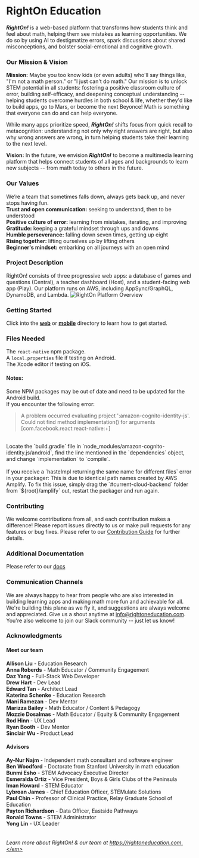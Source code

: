 # RightOn Education

<strong><i>RightOn!</i></strong> is a web-based platform that transforms how students think and feel about math, helping them see mistakes as learning opportunities. We do so by using AI to destigmatize errors, spark discussions about shared misconceptions, and bolster social-emotional and cognitive growth. 

### Our Mission & Vision
<strong>Mission:</strong> Maybe you too know kids (or even adults) who'll say things like, "I'm not a math person." or "I just can't do math." Our mission is to unlock STEM potential in all students: fostering a positive classroom culture of error, building self-efficacy, and deepening conceptual understanding -- helping students overcome hurdles in both school & life, whether they'd like to build apps, go to Mars, or become the next Beyonce! Math is something that everyone can do and can help everyone.

While many apps prioritize speed, <strong><i>RightOn!</i></strong> shifts focus from quick recall to metacognition: understanding not only why right answers are right, but also why wrong answers are wrong, in turn helping students take their learning to the next level.

<strong>Vision:</strong> In the future, we envision <strong><i>RightOn!</i></strong> to become a multimedia learning platform that  helps connect students of all ages and backgrounds to learn new subjects -- from math today to others in the future. 

### Our Values
We’re a team that sometimes falls down, always gets back up, and never stops having fun.<br>
<strong>Trust and open communication:</strong> seeking to understand, then to be understood<br>
<strong>Positive culture of error:</strong> learning from mistakes, iterating, and improving<br>
<strong>Gratitude:</strong> keeping a grateful mindset through ups and downs<br>
<strong>Humble perseverance:</strong> falling down seven times, getting up eight<br>
<strong>Rising together:</strong> lifting ourselves up by lifting others<br>
<strong>Beginner's mindset:</strong> embarking on all journeys with an open mind<br>

### Project Description
RightOn! consists of three progressive web apps: a database of games and questions (Central), a teacher dashboard (Host), and a student-facing web app (Play). Our platform runs on AWS, including AppSync/GraphQL, DynamoDB, and Lambda.
![RightOn Platform Overview](https://github.com/user-attachments/assets/8bac9e7c-6f0c-4bfe-adda-74c7fb3c16c6)

### Getting Started

Click into the <a href="https://github.com/rightoneducation/righton-app/tree/dev/web">**web**</a> or <a href="https://github.com/rightoneducation/righton-app/tree/dev/mobile">**mobile**</a> directory to learn how to get started. 

### Files Needed

The `react-native` npm package.
<br>
A `local.properties` file if testing on Android.
<br>
The Xcode editor if testing on iOS.
<br>

#### Notes:
Some NPM packages may be out of date and need to be updated for the Android build.
<br>
If you encounter the following error:
<br>
> A problem occurred evaluating project ':amazon-cognito-identity-js'.
> Could not find method implementation() for arguments [com.facebook.react:react-native:+]
<br>
Locate the `build.gradle` file in `node_modules/amazon-cognito-identity.js/android`, find the line mentioned in the `dependencies` object, and change `implementation` to `compile`.
<br>
<br>
If you receive a `hasteImpl returning the same name for different files` error in your packager: This is due to identical path names created by AWS Amplify. To fix this issue, simply drag the `#current-cloud-backend` folder from `${root}/amplify` out, restart the packager and run again.

### Contributing

We welcome contributions from all, and each contribution makes a difference! Please report issues directly to us or make pull requests for any features or bug fixes. Please refer to our [Contribution Guide](https://github.com/righton-dev/righton-app/tree/master/CONTRIBUTING.md) for further details.

### Additional Documentation

Please refer to our [docs](https://github.com/righton-dev/righton-app/tree/master/docs)

### Communication Channels

We are always happy to hear from people who are also interested in building learning apps and making math more fun and achievable for all. We're building this plane as we fly it, and suggestions are always welcome and appreciated. Give us a shout anytime at info@rightoneducation.com. You're also welcome to join our Slack community -- just let us know!

### Acknowledgments

#### Meet our team
<strong>Allison Liu</strong> - Education Research<br>
<strong>Anna Roberds</strong> - Math Educator / Community Engagement<br>
<strong>Daz Yang</strong> - Full-Stack Web Developer<br>
<strong>Drew Hart</strong> - Dev Lead<br>
<strong>Edward Tan</strong> - Architect Lead<br>
<strong>Katerina Schenke</strong> - Education Research<br>
<strong>Mani Ramezan</strong> - Dev Mentor<br>
<strong>Marizza Bailey</strong> - Math Educator / Content & Pedagogy<br>
<strong>Mozzie Dosalmas</strong> - Math Educator / Equity & Community Engagement<br>
<strong>Rod Hinn </strong> - UX Lead<br>
<strong>Ryan Booth</strong> - Dev Mentor<br>
<strong>Sinclair Wu </strong> - Product Lead<br>

#### Advisors
<strong>Ay-Nur Najm</strong> - Independent math consultant and software engineer<br>
<strong>Ben Woodford</strong> - Doctorate from Stanford University in math education<br>
<strong>Bunmi Esho</strong> - STEM Advocacy Executive Director<br>
<strong>Esmeralda Ortiz</strong> - Vice President, Boys & Girls Clubs of the Peninsula<br>
<strong>Iman Howard</strong> - STEM Educator<br>
<strong>Lybroan James</strong> - Chief Education Officer, STEMulate Solutions<br>
<strong>Paul Chin</strong> - Professor of Clinical Practice, Relay Graduate School of Education<br>
<strong>Payton Richardson</strong> - Data Officer, Eastside Pathways<br>
<strong>Ronald Towns</strong> - STEM Administrator<br>
<strong>Yong Lin</strong> - UX Leader<br>
<br>
<br>
<em>Learn more about RightOn! & our team at https://rightoneducation.com.</em>
